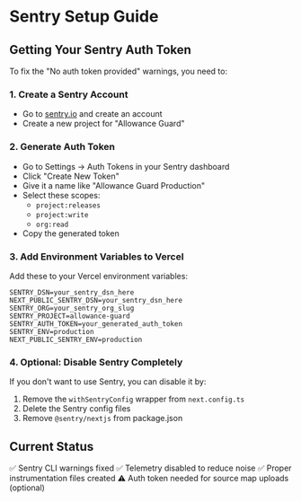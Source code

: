 # Sentry Setup Guide

## Getting Your Sentry Auth Token

To fix the "No auth token provided" warnings, you need to:

### 1. Create a Sentry Account
- Go to [sentry.io](https://sentry.io) and create an account
- Create a new project for "Allowance Guard"

### 2. Generate Auth Token
- Go to Settings → Auth Tokens in your Sentry dashboard
- Click "Create New Token"
- Give it a name like "Allowance Guard Production"
- Select these scopes:
  - `project:releases`
  - `project:write`
  - `org:read`
- Copy the generated token

### 3. Add Environment Variables to Vercel
Add these to your Vercel environment variables:

```
SENTRY_DSN=your_sentry_dsn_here
NEXT_PUBLIC_SENTRY_DSN=your_sentry_dsn_here
SENTRY_ORG=your_sentry_org_slug
SENTRY_PROJECT=allowance-guard
SENTRY_AUTH_TOKEN=your_generated_auth_token
SENTRY_ENV=production
NEXT_PUBLIC_SENTRY_ENV=production
```

### 4. Optional: Disable Sentry Completely
If you don't want to use Sentry, you can disable it by:

1. Remove the `withSentryConfig` wrapper from `next.config.ts`
2. Delete the Sentry config files
3. Remove `@sentry/nextjs` from package.json

## Current Status
✅ Sentry CLI warnings fixed
✅ Telemetry disabled to reduce noise
✅ Proper instrumentation files created
⚠️ Auth token needed for source map uploads (optional)
